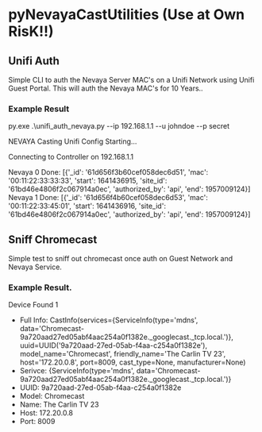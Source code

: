 # pyNevayaCastUtilities (Use at Own RisK!!)

## Unifi Auth
Simple CLI to auth the Nevaya Server MAC's on a Unifi Network using Unifi Guest Portal. This will auth the Nevaya MAC's for 10 Years..

### Example Result

py.exe .\unifi_auth_nevaya.py --ip 192.168.1.1 --u johndoe --p secret

NEVAYA Casting Unifi Config Starting...  
  
  Connecting to Controller on 192.168.1.1  
  
Nevaya 0 Done: [{'_id': '61d656f3b60cef058dec6d51', 'mac': '00:11:22:33:33:33', 'start': 1641436915, 'site_id': '61bd46e4806f2c067914a0ec', 'authorized_by': 'api', 'end': 1957009124}]  
Nevaya 1 Done: [{'_id': '61d656f4b60cef058dec6d53', 'mac': '00:11:22:33:45:01', 'start': 1641436916, 'site_id': '61bd46e4806f2c067914a0ec', 'authorized_by': 'api', 'end': 1957009124}]  


## Sniff Chromecast
Simple test to sniff out chromecast once auth on Guest Network and Nevaya Service.

### Example Result.
Device Found  1   
-  Full Info:  CastInfo(services={ServiceInfo(type='mdns', data='Chromecast-9a720aad27ed05abf4aac254a0f1382e._googlecast._tcp.local.')}, uuid=UUID('9a720aad-27ed-05ab-f4aa-c254a0f1382e'), model_name='Chromecast', friendly_name='The Carlin TV 23', host='172.20.0.8', port=8009, cast_type=None, manufacturer=None)  
  -  Serivce:   {ServiceInfo(type='mdns', data='Chromecast-9a720aad27ed05abf4aac254a0f1382e._googlecast._tcp.local.')}  
  -  UUID:   9a720aad-27ed-05ab-f4aa-c254a0f1382e  
  -  Model:  Chromecast  
  -  Name:   The Carlin TV 23  
  -  Host:   172.20.0.8  
  -  Port:   8009  
